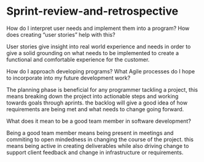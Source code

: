 # Sprint-review-and-retrospective

How do I interpret user needs and implement them into a program? How does creating “user stories” help with this?

User stories give insight into real world experience and needs in order to give a solid grounding on what needs to be implemented to create a functional and comfortable experience for the customer. 

How do I approach developing programs? What Agile processes do I hope to incorporate into my future development work?

The planning phase is beneficial for any programmer tackling a project, this means breaking down the project into actionable steps and working towards goals through aprints. the backlog will give a good idea of how requirements are being met and what needs to change going forward. 

What does it mean to be a good team member in software development?

Being a good team member means being present in meetings and commiting to open mindedness in changing the course of the project. this means being active in creating deliverables while also driving change to support client feedback and change in infrastructure or requirements. 

